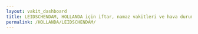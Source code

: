 ```yaml
---
layout: vakit_dashboard
title: LEIDSCHENDAM, HOLLANDA için iftar, namaz vakitleri ve hava durumu - ilçe/eyalet seç
permalink: /HOLLANDA/LEIDSCHENDAM/
---
```


<script type="text/javascript">
  var GLOBAL_COUNTRY = 'HOLLANDA';
  var GLOBAL_CITY = 'LEIDSCHENDAM';
  var GLOBAL_STATE = '';
  var lat = 72;
  var lon = 21;
</script>
